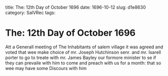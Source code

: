 title: The: 12th Day of October 1696
date: 1696-10-12
slug: d1e8630
category: SalVRec
tags: 


<div markdown class="doc" id="d1e8630">


# The: 12th Day of October 1696

Att a Generall meeting of The Inhabitants of salem village it was agreed and voted that wee make choice of mr. Joseph Hutchinson senr. and mr. Isarell porter to go to treate with mr. James Bayley our formore minister to se if they can prevaile with him to come and preach with us for a month: that so wee may have some Discours with him
</div>
